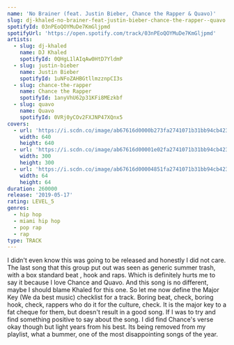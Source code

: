 ```yaml
---
name: 'No Brainer (feat. Justin Bieber, Chance the Rapper & Quavo)'
slug: dj-khaled-no-brainer-feat-justin-bieber-chance-the-rapper--quavo
spotifyId: 03nPEoQOYMuDe7KmGljpmd
spotifyUrl: 'https://open.spotify.com/track/03nPEoQOYMuDe7KmGljpmd'
artists:
  - slug: dj-khaled
    name: DJ Khaled
    spotifyId: 0QHgL1lAIqAw0HtD7YldmP
  - slug: justin-bieber
    name: Justin Bieber
    spotifyId: 1uNFoZAHBGtllmzznpCI3s
  - slug: chance-the-rapper
    name: Chance the Rapper
    spotifyId: 1anyVhU62p31KFi8MEzkbf
  - slug: quavo
    name: Quavo
    spotifyId: 0VRj0yCOv2FXJNP47XQnx5
covers:
  - url: 'https://i.scdn.co/image/ab67616d0000b273fa2741071b31bb94cb4232ae'
    width: 640
    height: 640
  - url: 'https://i.scdn.co/image/ab67616d00001e02fa2741071b31bb94cb4232ae'
    width: 300
    height: 300
  - url: 'https://i.scdn.co/image/ab67616d00004851fa2741071b31bb94cb4232ae'
    width: 64
    height: 64
duration: 260000
release: '2019-05-17'
rating: LEVEL_5
genres:
  - hip hop
  - miami hip hop
  - pop rap
  - rap
type: TRACK
---
```

I didn't even know this was going to be released and honestly I did not care. The last song
that this group put out was seen as generic summer trash, with a box standard beat , hook
and raps. Which is definitely hurts me to say it because I love Chance and Quavo. And this
song is no different, maybe I should blame Khaled for this one. So let me now define the
Major Key (We da best music) checklist for a track. Boring beat, check, boring hook, check,
rappers who do it for the culture, check. It is the major key to a fat cheque for them, but
doesn't result in a good song. If I was to try and find something positive to say about the
song. I did find Chance's verse okay though but light years from his best. Its being removed
from my playlist, what a bummer, one of the most disappointing songs of the year.
